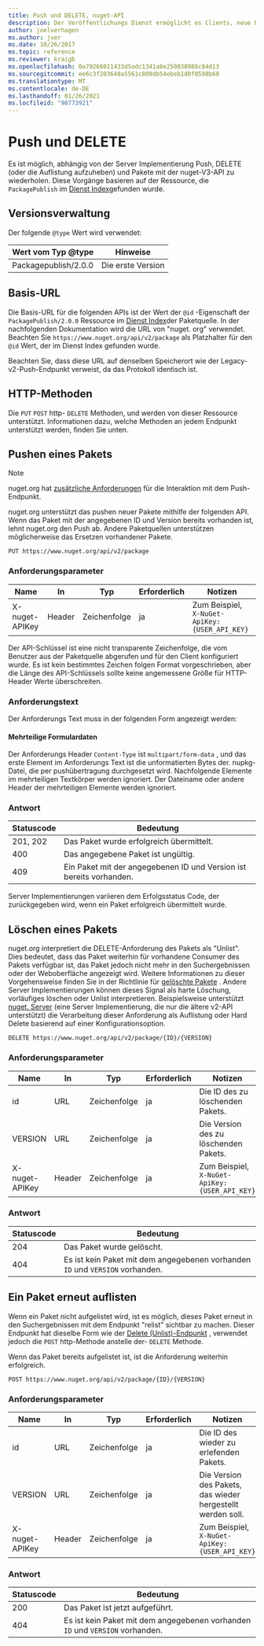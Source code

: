 ```yaml
---
title: Push und DELETE, nuget-API
description: Der Veröffentlichungs Dienst ermöglicht es Clients, neue Pakete zu veröffentlichen und vorhandene Pakete zu entfernen oder zu löschen.
author: joelverhagen
ms.author: jver
ms.date: 10/26/2017
ms.topic: reference
ms.reviewer: kraigb
ms.openlocfilehash: 0a79266011433d5adc1341a8e250838988c84d13
ms.sourcegitcommit: ee6c3f203648a5561c809db54ebeb1d0f0598b68
ms.translationtype: MT
ms.contentlocale: de-DE
ms.lasthandoff: 01/26/2021
ms.locfileid: "98773921"
---
```

# <a name="push-and-delete"></a>Push und DELETE

Es ist möglich, abhängig von der Server Implementierung Push, DELETE (oder die Auflistung aufzuheben) und Pakete mit der nuget-V3-API zu wiederholen. Diese Vorgänge basieren auf der Ressource, die `PackagePublish` im [Dienst Index](service-index.md)gefunden wurde.

## <a name="versioning"></a>Versionsverwaltung

Der folgende `@type` Wert wird verwendet:

Wert vom Typ @type          | Hinweise
-------------------- | -----
Packagepublish/2.0.0 | Die erste Version

## <a name="base-url"></a>Basis-URL

Die Basis-URL für die folgenden APIs ist der Wert der `@id` -Eigenschaft der `PackagePublish/2.0.0` Ressource im [Dienst Index](service-index.md)der Paketquelle. In der nachfolgenden Dokumentation wird die URL von "nuget. org" verwendet. Beachten Sie `https://www.nuget.org/api/v2/package` als Platzhalter für den `@id` Wert, der im Dienst Index gefunden wurde.

Beachten Sie, dass diese URL auf denselben Speicherort wie der Legacy-v2-Push-Endpunkt verweist, da das Protokoll identisch ist.

## <a name="http-methods"></a>HTTP-Methoden

Die `PUT` `POST` http- `DELETE` Methoden, und werden von dieser Ressource unterstützt. Informationen dazu, welche Methoden an jedem Endpunkt unterstützt werden, finden Sie unten.

## <a name="push-a-package"></a>Pushen eines Pakets

> [!Note]
> nuget.org hat [zusätzliche Anforderungen](NuGet-Protocols.md) für die Interaktion mit dem Push-Endpunkt.

nuget.org unterstützt das pushen neuer Pakete mithilfe der folgenden API. Wenn das Paket mit der angegebenen ID und Version bereits vorhanden ist, lehnt nuget.org den Push ab. Andere Paketquellen unterstützen möglicherweise das Ersetzen vorhandener Pakete.

```
PUT https://www.nuget.org/api/v2/package
```

### <a name="request-parameters"></a>Anforderungsparameter

Name           | In     | Typ   | Erforderlich | Notizen
-------------- | ------ | ------ | -------- | -----
X-nuget-APIKey | Header | Zeichenfolge | ja      | Zum Beispiel, `X-NuGet-ApiKey: {USER_API_KEY}`

Der API-Schlüssel ist eine nicht transparente Zeichenfolge, die vom Benutzer aus der Paketquelle abgerufen und für den Client konfiguriert wurde. Es ist kein bestimmtes Zeichen folgen Format vorgeschrieben, aber die Länge des API-Schlüssels sollte keine angemessene Größe für HTTP-Header Werte überschreiten.

### <a name="request-body"></a>Anforderungstext

Der Anforderungs Text muss in der folgenden Form angezeigt werden:

#### <a name="multipart-form-data"></a>Mehrteilige Formulardaten

Der Anforderungs Header `Content-Type` ist `multipart/form-data` , und das erste Element im Anforderungs Text ist die unformatierten Bytes der. nupkg-Datei, die per pushübertragung durchgesetzt wird. Nachfolgende Elemente im mehrteiligen Textkörper werden ignoriert. Der Dateiname oder andere Header der mehrteiligen Elemente werden ignoriert.

### <a name="response"></a>Antwort

Statuscode | Bedeutung
----------- | -------
201, 202    | Das Paket wurde erfolgreich übermittelt.
400         | Das angegebene Paket ist ungültig.
409         | Ein Paket mit der angegebenen ID und Version ist bereits vorhanden.

Server Implementierungen variieren dem Erfolgsstatus Code, der zurückgegeben wird, wenn ein Paket erfolgreich übermittelt wurde.

## <a name="delete-a-package"></a>Löschen eines Pakets

nuget.org interpretiert die DELETE-Anforderung des Pakets als "Unlist". Dies bedeutet, dass das Paket weiterhin für vorhandene Consumer des Pakets verfügbar ist, das Paket jedoch nicht mehr in den Suchergebnissen oder der Weboberfläche angezeigt wird. Weitere Informationen zu dieser Vorgehensweise finden Sie in der Richtlinie für [gelöschte Pakete](../nuget-org/policies/deleting-packages.md) . Andere Server Implementierungen können dieses Signal als harte Löschung, vorläufiges löschen oder Unlist interpretieren. Beispielsweise unterstützt [nuget. Server](https://www.nuget.org/packages/NuGet.Server) (eine Server Implementierung, die nur die ältere v2-API unterstützt) die Verarbeitung dieser Anforderung als Auflistung oder Hard Delete basierend auf einer Konfigurationsoption.

```
DELETE https://www.nuget.org/api/v2/package/{ID}/{VERSION}
```

### <a name="request-parameters"></a>Anforderungsparameter

Name           | In     | Typ   | Erforderlich | Notizen
-------------- | ------ | ------ | -------- | -----
id             | URL    | Zeichenfolge | ja      | Die ID des zu löschenden Pakets.
VERSION        | URL    | Zeichenfolge | ja      | Die Version des zu löschenden Pakets.
X-nuget-APIKey | Header | Zeichenfolge | ja      | Zum Beispiel, `X-NuGet-ApiKey: {USER_API_KEY}`

### <a name="response"></a>Antwort

Statuscode | Bedeutung
----------- | -------
204         | Das Paket wurde gelöscht.
404         | Es ist kein Paket mit dem angegebenen vorhanden `ID` und `VERSION` vorhanden.

## <a name="relist-a-package"></a>Ein Paket erneut auflisten

Wenn ein Paket nicht aufgelistet wird, ist es möglich, dieses Paket erneut in den Suchergebnissen mit dem Endpunkt "relist" sichtbar zu machen. Dieser Endpunkt hat dieselbe Form wie der [Delete (Unlist)-Endpunkt](#delete-a-package) , verwendet jedoch die `POST` http-Methode anstelle der- `DELETE` Methode.

Wenn das Paket bereits aufgelistet ist, ist die Anforderung weiterhin erfolgreich.

```
POST https://www.nuget.org/api/v2/package/{ID}/{VERSION}
```

### <a name="request-parameters"></a>Anforderungsparameter

Name           | In     | Typ   | Erforderlich | Notizen
-------------- | ------ | ------ | -------- | -----
id             | URL    | Zeichenfolge | ja      | Die ID des wieder zu erlefenden Pakets.
VERSION        | URL    | Zeichenfolge | ja      | Die Version des Pakets, das wieder hergestellt werden soll.
X-nuget-APIKey | Header | Zeichenfolge | ja      | Zum Beispiel, `X-NuGet-ApiKey: {USER_API_KEY}`

### <a name="response"></a>Antwort

Statuscode | Bedeutung
----------- | -------
200         | Das Paket ist jetzt aufgeführt.
404         | Es ist kein Paket mit dem angegebenen vorhanden `ID` und `VERSION` vorhanden.
